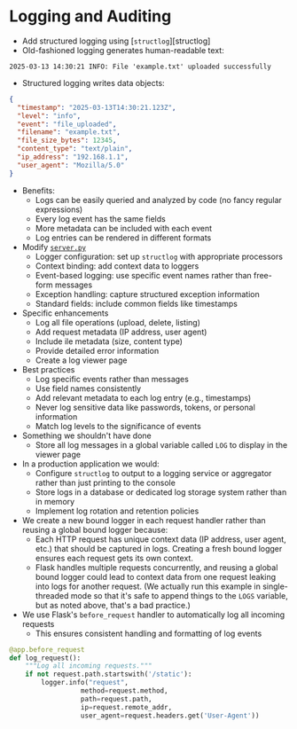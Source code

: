 # Logging and Auditing

-   Add structured logging using [`structlog`][structlog]
-   Old-fashioned logging generates human-readable text:

```
2025-03-13 14:30:21 INFO: File 'example.txt' uploaded successfully
```

-   Structured logging writes data objects:

```json
{
  "timestamp": "2025-03-13T14:30:21.123Z",
  "level": "info",
  "event": "file_uploaded",
  "filename": "example.txt",
  "file_size_bytes": 12345,
  "content_type": "text/plain",
  "ip_address": "192.168.1.1",
  "user_agent": "Mozilla/5.0"
}
```

-   Benefits:
    -   Logs can be easily queried and analyzed by code (no fancy regular expressions)
    -   Every log event has the same fields
    -   More metadata can be included with each event
    -   Log entries can be rendered in different formats
-   Modify [`server.py`](./server.py)
    -   Logger configuration: set up `structlog` with appropriate processors
    -   Context binding: add context data to loggers
    -   Event-based logging: use specific event names rather than free-form messages
    -   Exception handling: capture structured exception information
    -   Standard fields: include common fields like timestamps
-   Specific enhancements
    -   Log all file operations (upload, delete, listing)
    -   Add request metadata (IP address, user agent)
    -   Include ile metadata (size, content type)
    -   Provide detailed error information
    -   Create a log viewer page
-   Best practices
    -   Log specific events rather than messages
    -   Use field names consistently
    -   Add relevant metadata to each log entry (e.g., timestamps)
    -   Never log sensitive data like passwords, tokens, or personal information
    -   Match log levels to the significance of events
-   Something we shouldn't have done
    -   Store all log messages in a global variable called `LOG` to display in the viewer page
-   In a production application we would:
    -   Configure `structlog` to output to a logging service or aggregator rather than just printing to the console
    -   Store logs in a database or dedicated log storage system rather than in memory
    -   Implement log rotation and retention policies
-   We create a new bound logger in each request handler rather than reusing a global bound logger because:
    -   Each HTTP request has unique context data (IP address, user agent, etc.) that should be captured in logs.
        Creating a fresh bound logger ensures each request gets its own context.
    -   Flask handles multiple requests concurrently,
        and reusing a global bound logger could lead to context data from one request leaking into logs for another request.
	(We actually run this example in single-threaded mode so that it's safe to append things to the `LOGS` variable,
	but as noted above,
	that's a bad practice.)
-   We use Flask's `before_request` handler to automatically log all incoming requests
    -   This ensures consistent handling and formatting of log events

```python
@app.before_request
def log_request():
    """Log all incoming requests."""
    if not request.path.startswith('/static'):
        logger.info("request", 
                  method=request.method,
                  path=request.path,
                  ip=request.remote_addr,
                  user_agent=request.headers.get('User-Agent'))
```

